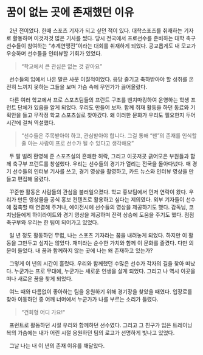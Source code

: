 # 꿈이 없는 곳에 존재했던 이유


&nbsp; 2년 전이었다. 한때 스포츠 기자가 되고 싶던 적이 있다. 대학스포츠를 취재하는 기자로 활동하며 이것저것 많은 기사를 썼다. 당시 전국에서 프로선수를 준비하는 대학 축구선수들이 참여하는 “추계연맹전”이라는 대회를 취재하게 되었다. 공교롭게도 내 모교가 우승하며 선수들을 인터뷰할 기회가 있었다.

> “학교에서 큰 관심은 없는 것 같아요”

&nbsp; 선수들의 입에서 나온 말은 사뭇 이질적이었다. 응당 즐기고 축하받아야 할 성취를 온전히 느끼지 못하는 그들을 보며 가슴 속에 무언가가 끓어올랐다.

&nbsp; 다른 여러 학교에서 프로 스포츠팀들의 프런트 구조를 벤치마킹하여 운영하는 학생 프런트 단체가 있음을 알게 되었다. 우리도 만들어 보자. 함께 취재 활동을 하던 동료와 기획안을 들고 무작정 학교 스포츠실로 찾아갔다. 왜 이러한 문화가 우리도 필요한지 두어 시간에 걸쳐 역설했다.

> “선수들은 주목받아야 하고, 관심받아야 합니다. 그걸 통해 “팬”의 존재를 인식할 줄 아는 사람이 프로 선수가 될 수 있다고 생각해요”

&nbsp; 두 팔 벌려 환영해 준 스포츠실의 흔쾌한 허락, 그리고 이곳저곳 긁어모은 부원들과 함께 축구부 프런트를 창설했다. 우리는 선수들의 경기가 열리는 전국을 돌아다녔다. 매 경기 선수들의 인터뷰 기사를 쓰고, 경기 영상을 촬영하고, 카드 뉴스와 인터뷰 영상을 만들고 편집해 올렸다.

&nbsp; 꾸준한 활동은 사람들의 관심을 불러일으켰다. 학교 홍보팀에서 먼저 연락이 왔다. 우리가 만든 영상물을 공식 홍보 컨텐츠로 활용하고 싶다는 제의였다. 외부 기자들이 선수에 접촉할 때 연결해 주거나, 에이전시에 선수들의 영상을 제공하기도 했다. 감독님, 코치님들에게 하이라이트와 경기 영상을 제공하며 전력 상승에 도움을 주기도 했다. 점점 축구부와 우리는 한 팀이 되어가고 있었다.

&nbsp; 일 년 정도 활동하던 무렵, 나는 스포츠 기자라는 꿈을 내려놓게 되었다. 하지만 이 활동을 그만두고 싶지는 않았다. 재미라는 순수한 가치와 함께 이 문화를 즐겼다. 다만 의문이 들었다. 내 꿈과 함께하지 않는 곳에 나는 왜 존재하고 있는가?

&nbsp; 그렇게 이 년의 시간이 흘렀다. 우리와 함께했던 수많은 선수가 각자의 길을 찾아 떠났다. 누군가는 프로 무대에, 누군가는 새로운 인생을 살게 되었다. 그리고 나 역시 이곳을 떠나 새로운 꿈을 찾게 되었다.

&nbsp; 여느 때와 다름없이 좋아하는 팀을 응원하기 위해 경기장을 찾았을 때였다. 입장로를 찾아 이동하던 중 어깨 너머에서 누군가가 나를 부르는 소리가 들렸다.

> “건회형 어디 가요!“

&nbsp; 프런트로 활동하던 시절 우리와 함께하던 선수였다. 그리고 그 친구가 입은 트레이닝 복의 가슴에는 내가 어린 시절 응원하던 팀의 로고가 선명하게 빛나고 있었다.

&nbsp; 그날 나는 내 이 년의 존재 이유를 깨달았다.
